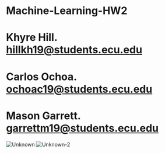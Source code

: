 # Machine-Learning-HW2

# Khyre Hill. hillkh19@students.ecu.edu
# Carlos Ochoa.  ochoac19@students.ecu.edu
# Mason Garrett.  garrettm19@students.ecu.edu

![Unknown](https://user-images.githubusercontent.com/77042333/192665094-04640606-f56f-4368-94a6-dd30f1088197.png)
![Unknown-2](https://user-images.githubusercontent.com/77042333/192665098-ffd2162c-98ca-4ab7-a728-a51ed24d3ab7.png)
